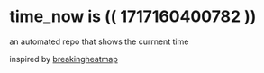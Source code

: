 # time_now is (( 1717160400782 ))

an automated repo that shows the currnent time

inspired by [breakingheatmap](https://github.com/breakingheatmap/breakingheatmap)